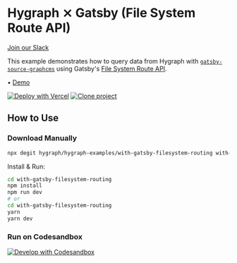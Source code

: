 # Hygraph ⨯ Gatsby (File System Route API)

[Join our Slack](https://slack.hygraph.com)

This example demonstrates how to query data from Hygraph with [`gatsby-source-graphcms`](https://github.com/hygraph/gatsby-source-graphcms) using Gatsby's [File System Route API](https://www.gatsbyjs.com/docs/file-system-page-creation).

• [Demo](https://hygraph-with-gatsby-filesystem-routing.vercel.app)

[![Deploy with Vercel](https://vercel.com/button)](https://vercel.com/import/project?template=https://github.com/hygraph/hygraph-examples/tree/master/with-gatsby-filesystem-routing) [![Clone project](https://hygraph.com/button)](https://app.hygraph.com/clone/0ff23f7a41ce4da69a366ab299cc24d8)

## How to Use

### Download Manually

```bash
npx degit hygraph/hygraph-examples/with-gatsby-filesystem-routing with-gatsby-filesystem-routing
```

Install & Run:

```bash
cd with-gatsby-filesystem-routing
npm install
npm run dev
# or
cd with-gatsby-filesystem-routing
yarn
yarn dev
```

### Run on Codesandbox

[![Develop with Codesandbox](https://codesandbox.io/static/img/play-codesandbox.svg)](https://codesandbox.io/s/github/hygraph/hygraph-examples/tree/master/with-gatsby-filesystem-routing)
